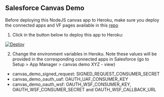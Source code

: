 ## Salesforce Canvas Demo

Before deploying this NodeJS canvas app to Heroku, make sure you deploy the connected apps and VF pages available in this [repo](https://github.com/tjhia8888/canvas-demo)

1. Click in the button below to deploy this app to Heroku:

[![Deploy](https://www.herokucdn.com/deploy/button.png)](https://heroku.com/deploy)

2. Change the environment variables in Heroku. Note these values will be provided in the corresponding connected apps in Salesforce (go to Setup > App Manager > canvas demo XYZ - view)

* canvas_demo_signed_request: SIGNED_REQUEST_CONSUMER_SECRET
* canvas_demo_oauth_uaf: OAUTH_UAF_CONSUMER_KEY
* canvas_demo_oauth_wsf: OAUTH_WSF_CONSUMER_KEY, OAUTH_WSF_CONSUMER_SECRET and OAUTH_WSF_CALLBACK_URL

